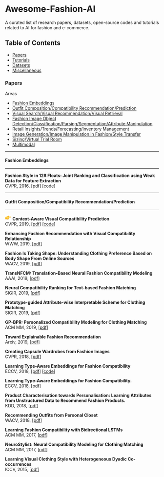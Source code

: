 # Awesome-Fashion-AI
A curated list of research papers, datasets, open-source codes and tutorials related to AI for fashion and e-commerce.

## Table of Contents

* [Papers](#papers)
* [Tutorials](#tutorials)
* [Datasets](#datasets)
* [Miscellaneous](#miscellaneous)


### Papers

Areas
* [Fashion Embeddings](#Fashion-Embeddings)
* [Outfit Composition/Compatibility Recommendation/Prediction](#Outfit-CompositionCompatibility-RecommendationPrediction)
* [Visual Search/Visual Recommendation/Visual Retrieval](#visual-searchvisual-recommendationvisual-retrieval)
* [Fashion Image Object Detection/Classification/Parsing/Segmentation/Attribute Manipulation](#fashion-image-object-detectionclassificationparsingsegmentationattribute-manipulation)
* [Retail Insights/Trends/Forecasting/Inventory Management](#retail-insightstrendsforecastinginventory-management)
* [Image Generation/Image Manipulation in Fashion/Style Transfer](#image-generationimage-manipulation-in-fashionstyle-transfer)
* [Sizing/Virtual Trial Room](#sizingvirtual-trial-room)
* [Multimodal](#multimodal)
---
#### Fashion Embeddings
---
**Fashion Style in 128 Floats: Joint Ranking and Classification using Weak Data for Feature Extraction** </br>
CVPR, 2016, [[pdf](https://www.cv-foundation.org/openaccess/content_cvpr_2016/papers/Simo-Serra_Fashion_Style_in_CVPR_2016_paper.pdf)] [[code](https://esslab.jp/~ess/en/research/stylenet/)] </br>

---
#### Outfit Composition/Compatibility Recommendation/Prediction
---
<img src="https://github.com/AlenUbuntu/awesome-vision-translation/blob/master/white-right-pointing-backhand-index_1f449.png" width="20">  **Context-Aware Visual Compatibility Prediction** </br>
CVPR, 2019, [[pdf](https://arxiv.org/abs/1902.03646)] [[code](https://github.com/gcucurull/visual-compatibility)] </br>

**Enhancing Fashion Recommendation with Visual Compatibility Relationship** </br>
WWW, 2019, [[pdf]](https://dl.acm.org/doi/10.1145/3308558.3313739)

**Fashion Is Taking Shape: Understanding Clothing Preference Based on Body Shape From Online Sources** </br>
WACV, 2019, [[pdf](https://arxiv.org/pdf/1807.03235.pdf)] 

**TransNFCM: Translation-Based Neural Fashion Compatibility Modeling** </br>
AAAI, 2019, [[pdf](https://arxiv.org/pdf/1812.10021.pdf)]

**Neural Compatibility Ranking for Text-based Fashion Matching** </br>
SIGIR, 2019, [[pdf](https://dl.acm.org/doi/10.1145/3331184.3331365)]

**Prototype-guided Attribute-wise Interpretable Scheme for Clothing Matching** </br>
SIGIR, 2019, [[pdf](https://dl.acm.org/doi/10.1145/3331184.3331245)]

**GP-BPR: Personalized Compatibility Modeling for Clothing Matching** </br>
ACM MM, 2019, [[pdf](https://dl.acm.org/doi/10.1145/3343031.3350956**)]

**Toward Explainable Fashion Recommendation** </br>
Arxiv, 2019, [[pdf](https://arxiv.org/pdf/1901.04870v1.pdf)]

**Creating Capsule Wardrobes from Fashion Images** </br>
CVPR, 2018, [[pdf](http://openaccess.thecvf.com/content_cvpr_2018/papers/Hsiao_Creating_Capsule_Wardrobes_CVPR_2018_paper.pdf)]

**Learning Type-Aware Embeddings for Fashion Compatibility** </br>
ECCV, 2018, [[pdf](https://arxiv.org/pdf/1803.09196v1.pdf)] [[code](https://github.com/mvasil/fashion-compatibility)] </br>

**Learning Type-Aware Embeddings for Fashion Compatibility.** </br>
ECCV, 2018, [[pdf](https://arxiv.org/pdf/1803.09196.pdf)]

**Product Characterisation towards Personalisation: Learning Attributes from Unstructured Data to Recommend Fashion Products.** </br>
KDD, 2018, [[pdf](https://arxiv.org/pdf/1803.07679v1.pdf)]

**Recommending Outfits from Personal Closet**</br>
WACV, 2018, [[pdf](https://arxiv.org/abs/1804.09979)]

**Learning Fashion Compatibility with Bidirectional LSTMs** </br>
ACM MM, 2017, [[pdf](https://arxiv.org/pdf/1707.05691v1.pdf)]

**NeuroStylist: Neural Compatibility Modeling for Clothing Matching** </br>
ACM MM, 2017, [[pdf](https://dl.acm.org/doi/10.1145/3123266.3123314)]

**Learning Visual Clothing Style with Heterogeneous Dyadic Co-occurrences**</br>
ICCV, 2015, [[pdf](https://arxiv.org/pdf/1509.07473v1.pdf)]

